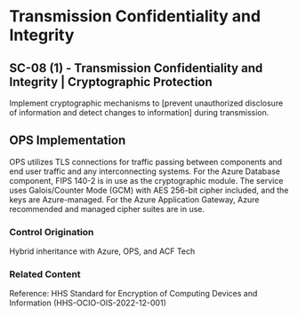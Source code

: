 # Transmission Confidentiality and Integrity
## SC-08 (1) - Transmission Confidentiality and Integrity | Cryptographic Protection

Implement cryptographic mechanisms to [prevent unauthorized disclosure of information and detect changes to information] during transmission.

## OPS Implementation

OPS utilizes TLS connections for traffic passing between components and end user traffic and any interconnecting systems. For the Azure Database component, FIPS 140-2 is in use as the cryptographic module. The service uses Galois/Counter Mode (GCM) with AES 256-bit cipher included, and the keys are Azure-managed. For the Azure Application Gateway, Azure recommended and managed cipher suites are in use.

### Control Origination

Hybrid inheritance with Azure, OPS, and ACF Tech

### Related Content

Reference: HHS Standard for Encryption of Computing Devices and Information (HHS-OCIO-OIS-2022-12-001)
